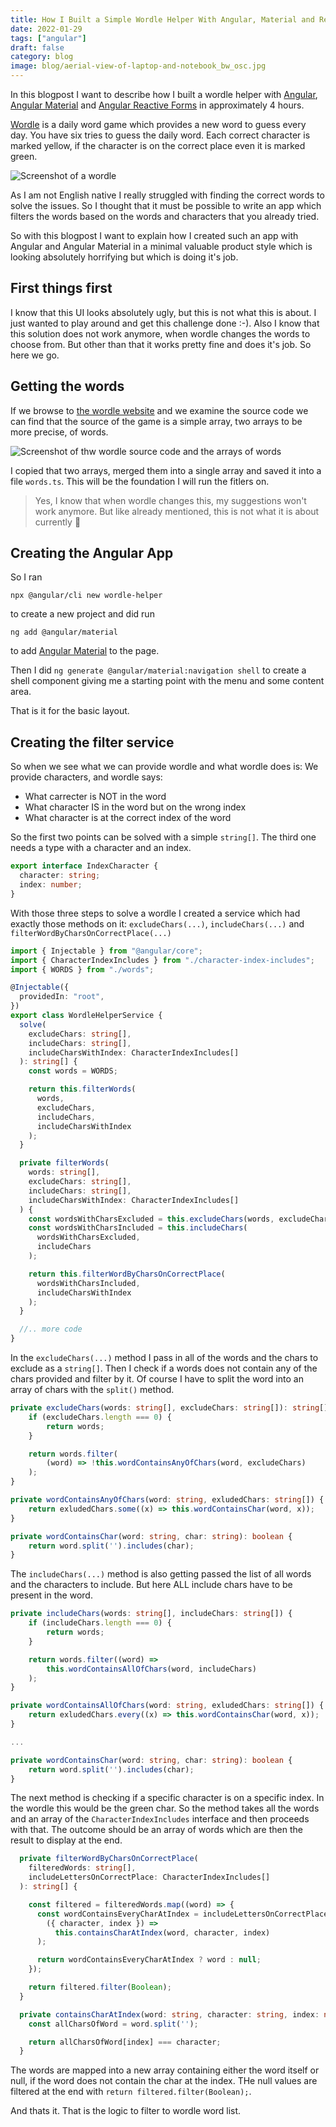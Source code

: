 ```yaml
---
title: How I Built a Simple Wordle Helper With Angular, Material and Reactive Forms
date: 2022-01-29
tags: ["angular"]
draft: false
category: blog
image: blog/aerial-view-of-laptop-and-notebook_bw_osc.jpg
---
```


In this blogpost I want to describe how I built a wordle helper with [Angular](https://angular.io/), [Angular Material](https://material.angular.io/) and [Angular Reactive Forms](https://angular.io/guide/reactive-forms) in approximately 4 hours.

[Wordle](https://www.powerlanguage.co.uk/wordle/) is a daily word game which provides a new word to guess every day. You have six tries to guess the daily word. Each correct character is marked yellow, if the character is on the correct place even it is marked green.

![Screenshot of a wordle](https://cdn.offering.solutions/img/articles/2021-09-30/3.png)

As I am not English native I really struggled with finding the correct words to solve the issues. So I thought that it must be possible to write an app which filters the words based on the words and characters that you already tried.

So with this blogpost I want to explain how I created such an app with Angular and Angular Material in a minimal valuable product style which is looking absolutely horrifying but which is doing it's job.

## First things first

I know that this UI looks absolutely ugly, but this is not what this is about. I just wanted to play around and get this challenge done :-). Also I know that this solution does not work anymore, when wordle changes the words to choose from. But other than that it works pretty fine and does it's job. So here we go.

## Getting the words

If we browse to [the wordle website](https://www.powerlanguage.co.uk/wordle/) and we examine the source code we can find that the source of the game is a simple array, two arrays to be more precise, of words.

![Screenshot of thw wordle source code and the arrays of words](https://cdn.offering.solutions/img/articles/2021-09-30/3.png)

I copied that two arrays, merged them into a single array and saved it into a file `words.ts`. This will be the foundation I will run the fitlers on.

> Yes, I know that when wordle changes this, my suggestions won't work anymore. But like already mentioned, this is not what it is about currently 🙂

## Creating the Angular App

So I ran

```
npx @angular/cli new wordle-helper
```

to create a new project and did run

```
ng add @angular/material
```

to add [Angular Material](https://material.angular.io/) to the page.

Then I did `ng generate @angular/material:navigation shell` to create a shell component giving me a starting point with the menu and some content area.

That is it for the basic layout.

## Creating the filter service

So when we see what we can provide wordle and what wordle does is: We provide characters, and wordle says:

- What carrecter is NOT in the word
- What character IS in the word but on the wrong index
- What character is at the correct index of the word

So the first two points can be solved with a simple `string[]`. The third one needs a type with a character and an index.

```ts
export interface IndexCharacter {
  character: string;
  index: number;
}
```

With those three steps to solve a wordle I created a service which had exactly those methods on it: `excludeChars(...)`, `includeChars(...)` and `filterWordByCharsOnCorrectPlace(...)`

```ts
import { Injectable } from "@angular/core";
import { CharacterIndexIncludes } from "./character-index-includes";
import { WORDS } from "./words";

@Injectable({
  providedIn: "root",
})
export class WordleHelperService {
  solve(
    excludeChars: string[],
    includeChars: string[],
    includeCharsWithIndex: CharacterIndexIncludes[]
  ): string[] {
    const words = WORDS;

    return this.filterWords(
      words,
      excludeChars,
      includeChars,
      includeCharsWithIndex
    );
  }

  private filterWords(
    words: string[],
    excludeChars: string[],
    includeChars: string[],
    includeCharsWithIndex: CharacterIndexIncludes[]
  ) {
    const wordsWithCharsExcluded = this.excludeChars(words, excludeChars);
    const wordsWithCharsIncluded = this.includeChars(
      wordsWithCharsExcluded,
      includeChars
    );

    return this.filterWordByCharsOnCorrectPlace(
      wordsWithCharsIncluded,
      includeCharsWithIndex
    );
  }

  //.. more code
}
```

In the `excludeChars(...)` method I pass in all of the words and the chars to exclude as a `string[]`. Then I check if a words does not contain any of the chars provided and filter by it. Of course I have to split the word into an array of chars with the `split()` method.

```ts
private excludeChars(words: string[], excludeChars: string[]): string[] {
    if (excludeChars.length === 0) {
        return words;
    }

    return words.filter(
        (word) => !this.wordContainsAnyOfChars(word, excludeChars)
    );
}

private wordContainsAnyOfChars(word: string, exludedChars: string[]) {
    return exludedChars.some((x) => this.wordContainsChar(word, x));
}

private wordContainsChar(word: string, char: string): boolean {
    return word.split('').includes(char);
}
```

The `includeChars(...)` method is also getting passed the list of all words and the characters to include. But here ALL include chars have to be present in the word.

```ts
private includeChars(words: string[], includeChars: string[]) {
    if (includeChars.length === 0) {
        return words;
    }

    return words.filter((word) =>
        this.wordContainsAllOfChars(word, includeChars)
    );
}

private wordContainsAllOfChars(word: string, exludedChars: string[]) {
    return exludedChars.every((x) => this.wordContainsChar(word, x));
}

...

private wordContainsChar(word: string, char: string): boolean {
    return word.split('').includes(char);
}

```

The next method is checking if a specific character is on a specific index. In the wordle this would be the green char. So the method takes all the words and an array of the `CharacterIndexIncludes` interface and then proceeds with that. The outcome should be an array of words which are then the result to display at the end.

```ts
  private filterWordByCharsOnCorrectPlace(
    filteredWords: string[],
    includeLettersOnCorrectPlace: CharacterIndexIncludes[]
  ): string[] {

    const filtered = filteredWords.map((word) => {
      const wordContainsEveryCharAtIndex = includeLettersOnCorrectPlace.every(
        ({ character, index }) =>
          this.containsCharAtIndex(word, character, index)
      );

      return wordContainsEveryCharAtIndex ? word : null;
    });

    return filtered.filter(Boolean);
  }

  private containsCharAtIndex(word: string, character: string, index: number) {
    const allCharsOfWord = word.split('');

    return allCharsOfWord[index] === character;
  }
```

The words are mapped into a new array containing either the word itself or null, if the word does not contain the char at the index. THe null values are filtered at the end with `return filtered.filter(Boolean);`.

And thats it. That is the logic to filter to wordle word list.
